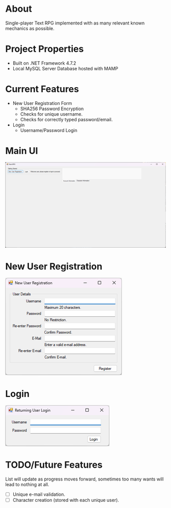 # About
Single-player Text RPG implemented with as many relevant known mechanics as possible.

# Project Properties
- Built on .NET Framework 4.7.2
- Local MySQL Server Database hosted with MAMP

# Current Features
- New User Registration Form
  - SHA256 Password Encryption
  - Checks for unique username.
  - Checks for correctly typed password/email.
- Login
  - Username/Password Login
# Main UI
![Main UI](https://github.com/tojohnny/BasicRPG/blob/master/gui/main_02.png?raw=true)

# New User Registration
![New User Registration UI](https://github.com/tojohnny/BasicRPG/blob/master/gui/user_registration_02.png?raw=true)

# Login
![Login UI](https://github.com/tojohnny/BasicRPG/blob/master/gui/user_login_01.png?raw=true)

# TODO/Future Features
List will update as progress moves forward, sometimes too many wants will lead to nothing at all.
- [ ] Unique e-mail validation.
- [ ] Character creation (stored with each unique user).
